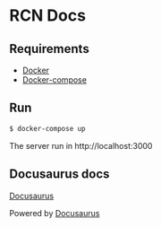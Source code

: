 # RCN Docs

## Requirements

 * [Docker](https://docs.docker.com/install/)
 * [Docker-compose](https://docs.docker.com/compose/install/)

## Run

```bash
$ docker-compose up
```

The server run in http://localhost:3000

## Docusaurus docs

[Docusaurus](https://docusaurus.io/docs/en/site-preparation)

Powered by [Docusaurus](https://docusaurus.io/)
